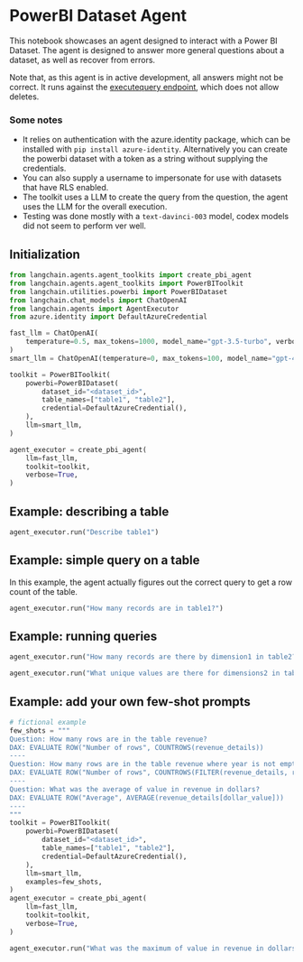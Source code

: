 # PowerBI Dataset Agent

This notebook showcases an agent designed to interact with a Power BI Dataset. The agent is designed to answer more general questions about a dataset, as well as recover from errors.

Note that, as this agent is in active development, all answers might not be correct. It runs against the [executequery endpoint](https://learn.microsoft.com/en-us/rest/api/power-bi/datasets/execute-queries), which does not allow deletes.

### Some notes
- It relies on authentication with the azure.identity package, which can be installed with `pip install azure-identity`. Alternatively you can create the powerbi dataset with a token as a string without supplying the credentials.
- You can also supply a username to impersonate for use with datasets that have RLS enabled. 
- The toolkit uses a LLM to create the query from the question, the agent uses the LLM for the overall execution.
- Testing was done mostly with a `text-davinci-003` model, codex models did not seem to perform ver well.

## Initialization


```python
from langchain.agents.agent_toolkits import create_pbi_agent
from langchain.agents.agent_toolkits import PowerBIToolkit
from langchain.utilities.powerbi import PowerBIDataset
from langchain.chat_models import ChatOpenAI
from langchain.agents import AgentExecutor
from azure.identity import DefaultAzureCredential
```


```python
fast_llm = ChatOpenAI(
    temperature=0.5, max_tokens=1000, model_name="gpt-3.5-turbo", verbose=True
)
smart_llm = ChatOpenAI(temperature=0, max_tokens=100, model_name="gpt-4", verbose=True)

toolkit = PowerBIToolkit(
    powerbi=PowerBIDataset(
        dataset_id="<dataset_id>",
        table_names=["table1", "table2"],
        credential=DefaultAzureCredential(),
    ),
    llm=smart_llm,
)

agent_executor = create_pbi_agent(
    llm=fast_llm,
    toolkit=toolkit,
    verbose=True,
)
```

## Example: describing a table


```python
agent_executor.run("Describe table1")
```

## Example: simple query on a table
In this example, the agent actually figures out the correct query to get a row count of the table.


```python
agent_executor.run("How many records are in table1?")
```

## Example: running queries


```python
agent_executor.run("How many records are there by dimension1 in table2?")
```


```python
agent_executor.run("What unique values are there for dimensions2 in table2")
```

## Example: add your own few-shot prompts


```python
# fictional example
few_shots = """
Question: How many rows are in the table revenue?
DAX: EVALUATE ROW("Number of rows", COUNTROWS(revenue_details))
----
Question: How many rows are in the table revenue where year is not empty?
DAX: EVALUATE ROW("Number of rows", COUNTROWS(FILTER(revenue_details, revenue_details[year] <> "")))
----
Question: What was the average of value in revenue in dollars?
DAX: EVALUATE ROW("Average", AVERAGE(revenue_details[dollar_value]))
----
"""
toolkit = PowerBIToolkit(
    powerbi=PowerBIDataset(
        dataset_id="<dataset_id>",
        table_names=["table1", "table2"],
        credential=DefaultAzureCredential(),
    ),
    llm=smart_llm,
    examples=few_shots,
)
agent_executor = create_pbi_agent(
    llm=fast_llm,
    toolkit=toolkit,
    verbose=True,
)
```


```python
agent_executor.run("What was the maximum of value in revenue in dollars in 2022?")
```
